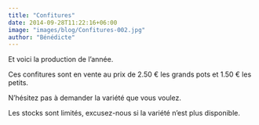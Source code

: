 ```yaml
---
title: "Confitures"
date: 2014-09-28T11:22:16+06:00
image: "images/blog/Confitures-002.jpg"
author: "Bénédicte"
---
```


Et voici la production de l’année.

Ces confitures sont en vente au prix de 2.50 € les grands pots et 1.50 € les petits.

N’hésitez pas à demander la variété que vous voulez.

Les stocks sont limités, excusez-nous si la variété n’est plus disponible.
